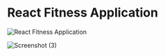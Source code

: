 # React Fitness Application

![React Fitness Application](https://i.ibb.co/Yt9spGc/image.png)

![Screenshot (3)](https://github.com/user-attachments/assets/02918ade-7d35-4fee-8116-4affab3d2ff1)
